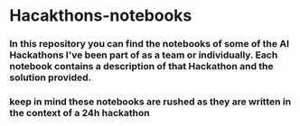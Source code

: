 # Hacakthons-notebooks
### In this repository you can find the notebooks of some of the AI Hackathons I've been part of as a team or individually. Each notebook contains a description of that Hackathon and the solution provided.
### keep in mind these notebooks are rushed as they are written in the context of a 24h hackathon
